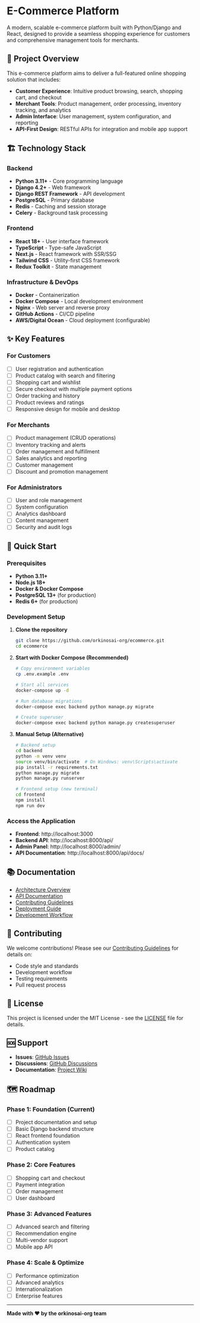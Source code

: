 # E-Commerce Platform

A modern, scalable e-commerce platform built with Python/Django and React, designed to provide a seamless shopping experience for customers and comprehensive management tools for merchants.

## 🎯 Project Overview

This e-commerce platform aims to deliver a full-featured online shopping solution that includes:

- **Customer Experience**: Intuitive product browsing, search, shopping cart, and checkout
- **Merchant Tools**: Product management, order processing, inventory tracking, and analytics  
- **Admin Interface**: User management, system configuration, and reporting
- **API-First Design**: RESTful APIs for integration and mobile app support

## 🏗️ Technology Stack

### Backend
- **Python 3.11+** - Core programming language
- **Django 4.2+** - Web framework
- **Django REST Framework** - API development
- **PostgreSQL** - Primary database
- **Redis** - Caching and session storage
- **Celery** - Background task processing

### Frontend
- **React 18+** - User interface framework
- **TypeScript** - Type-safe JavaScript
- **Next.js** - React framework with SSR/SSG
- **Tailwind CSS** - Utility-first CSS framework
- **Redux Toolkit** - State management

### Infrastructure & DevOps
- **Docker** - Containerization
- **Docker Compose** - Local development environment
- **Nginx** - Web server and reverse proxy
- **GitHub Actions** - CI/CD pipeline
- **AWS/Digital Ocean** - Cloud deployment (configurable)

## ✨ Key Features

### For Customers
- [ ] User registration and authentication
- [ ] Product catalog with search and filtering
- [ ] Shopping cart and wishlist
- [ ] Secure checkout with multiple payment options
- [ ] Order tracking and history
- [ ] Product reviews and ratings
- [ ] Responsive design for mobile and desktop

### For Merchants
- [ ] Product management (CRUD operations)
- [ ] Inventory tracking and alerts
- [ ] Order management and fulfillment
- [ ] Sales analytics and reporting
- [ ] Customer management
- [ ] Discount and promotion management

### For Administrators
- [ ] User and role management
- [ ] System configuration
- [ ] Analytics dashboard
- [ ] Content management
- [ ] Security and audit logs

## 🚀 Quick Start

### Prerequisites

- **Python 3.11+**
- **Node.js 18+**
- **Docker & Docker Compose**
- **PostgreSQL 13+** (for production)
- **Redis 6+** (for production)

### Development Setup

1. **Clone the repository**
   ```bash
   git clone https://github.com/orkinosai-org/ecommerce.git
   cd ecommerce
   ```

2. **Start with Docker Compose (Recommended)**
   ```bash
   # Copy environment variables
   cp .env.example .env
   
   # Start all services
   docker-compose up -d
   
   # Run database migrations
   docker-compose exec backend python manage.py migrate
   
   # Create superuser
   docker-compose exec backend python manage.py createsuperuser
   ```

3. **Manual Setup (Alternative)**
   ```bash
   # Backend setup
   cd backend
   python -m venv venv
   source venv/bin/activate  # On Windows: venv\Scripts\activate
   pip install -r requirements.txt
   python manage.py migrate
   python manage.py runserver
   
   # Frontend setup (new terminal)
   cd frontend
   npm install
   npm run dev
   ```

### Access the Application

- **Frontend**: http://localhost:3000
- **Backend API**: http://localhost:8000/api/
- **Admin Panel**: http://localhost:8000/admin/
- **API Documentation**: http://localhost:8000/api/docs/

## 📚 Documentation

- [Architecture Overview](docs/ARCHITECTURE.md)
- [API Documentation](docs/api/)
- [Contributing Guidelines](CONTRIBUTING.md)
- [Deployment Guide](docs/DEPLOYMENT.md)
- [Development Workflow](docs/DEVELOPMENT.md)

## 🤝 Contributing

We welcome contributions! Please see our [Contributing Guidelines](CONTRIBUTING.md) for details on:

- Code style and standards
- Development workflow
- Testing requirements
- Pull request process

## 📄 License

This project is licensed under the MIT License - see the [LICENSE](LICENSE) file for details.

## 🆘 Support

- **Issues**: [GitHub Issues](https://github.com/orkinosai-org/ecommerce/issues)
- **Discussions**: [GitHub Discussions](https://github.com/orkinosai-org/ecommerce/discussions)
- **Documentation**: [Project Wiki](https://github.com/orkinosai-org/ecommerce/wiki)

## 🗺️ Roadmap

### Phase 1: Foundation (Current)
- [ ] Project documentation and setup
- [ ] Basic Django backend structure
- [ ] React frontend foundation
- [ ] Authentication system
- [ ] Product catalog

### Phase 2: Core Features
- [ ] Shopping cart and checkout
- [ ] Payment integration
- [ ] Order management
- [ ] User dashboard

### Phase 3: Advanced Features
- [ ] Advanced search and filtering
- [ ] Recommendation engine
- [ ] Multi-vendor support
- [ ] Mobile app API

### Phase 4: Scale & Optimize
- [ ] Performance optimization
- [ ] Advanced analytics
- [ ] Internationalization
- [ ] Enterprise features

---

**Made with ❤️ by the orkinosai-org team**
